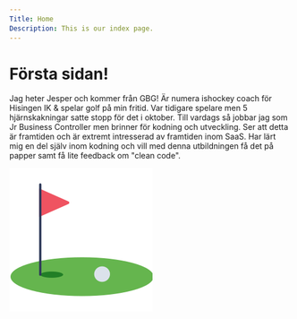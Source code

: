 ```yaml
---
Title: Home
Description: This is our index page.
---
```


# Första sidan!

Jag heter Jesper och kommer från GBG! Är numera ishockey coach för Hisingen IK & spelar golf på min fritid. Var tidigare spelare men 5 hjärnskakningar satte stopp för det i oktober.
Till vardags så jobbar jag som Jr Business Controller men brinner för kodning och utveckling.
Ser att detta är framtiden och är extremt intresserad av framtiden inom SaaS.
Har lärt mig en del själv inom kodning och vill med denna utbildningen få det på papper samt få lite feedback om "clean code".

![Jesper](assets/img/golf_logo.png)
